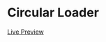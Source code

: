 # Circular Loader
<a href="https://ahmed-sial.github.io/front-end-projects/circular-loader-02/">Live Preview</a>
